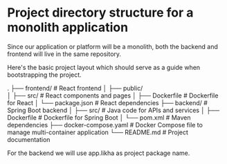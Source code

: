 # Project directory structure for a monolith application

Since our application or platform will be a monolith, both the backend and frontend will live in the same repository.

Here's the basic project layout which should serve as a guide when bootstrapping the project.

.
├── frontend/ # React frontend
│ ├── public/  
│ ├── src/ # React components and pages
│ ├── Dockerfile # Dockerfile for React
│ └── package.json # React dependencies
├── backend/ # Spring Boot backend
│ ├── src/ # Java code for APIs and services
│ ├── Dockerfile # Dockerfile for Spring Boot
│ └── pom.xml # Maven dependencies
├── docker-compose.yaml # Docker Compose file to manage multi-container application
└── README.md # Project documentation

For the backend we will use app.likha as project package name.
